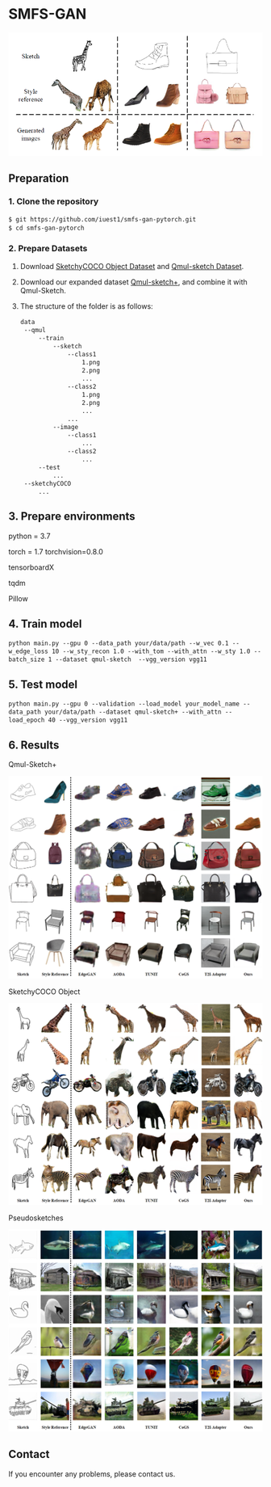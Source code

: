 # SMFS-GAN

![image](./images/image1.png)

## Preparation

###  1. Clone the repository

```bash
$ git https://github.com/iuest1/smfs-gan-pytorch.git
$ cd smfs-gan-pytorch
```

### 2. Prepare Datasets

1. Download [SketchyCOCO Object Dataset](https://github.com/sysu-imsl/SketchyCOCO) and [Qmul-sketch Dataset](https://drive.google.com/file/d/18jWDOUr5zfFQphLzAxeWx0H50GigZ7l3/view).
2. Download our expanded dataset [Qmul-sketch+](https://drive.google.com/file/d/1VkGZcDwHX-xIF4IFNsOAHHBzPEuGJq0Z/view?usp=sharing), and combine it with Qmul-Sketch.

3. The structure of the folder is as follows:

   ```
   data
   	--qmul
   		--train
   			--sketch
   				--class1
   					1.png
   					2.png
   					...
   				--class2
   					1.png
   					2.png
   					...
   				...
   			--image
   				--class1
   					...
   				--class2
   					...
   		--test
   			...
   	--sketchyCOCO
   		...
   ```

## 3. Prepare environments

python = 3.7

torch = 1.7  torchvision=0.8.0

tensorboardX

tqdm

Pillow


## 4. Train model

```
python main.py --gpu 0 --data_path your/data/path --w_vec 0.1 --w_edge_loss 10 --w_sty_recon 1.0 --with_tom --with_attn --w_sty 1.0 --batch_size 1 --dataset qmul-sketch  --vgg_version vgg11
```

## 5. Test model


```
python main.py --gpu 0 --validation --load_model your_model_name --data_path your/data/path --dataset qmul-sketch+ --with_attn --load_epoch 40 --vgg_version vgg11
```


## 6. Results

Qmul-Sketch+

![](./images/result2.png)

SketchyCOCO Object

![](./images/result1.png)

Pseudosketches

![](./images/result3.png)

## Contact

If you encounter any problems, please contact us.

